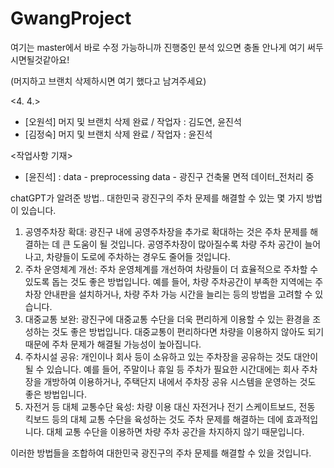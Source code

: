 # GwangProject
여기는 master에서 바로 수정 가능하니까 진행중인 분석 있으면 충돌 안나게 여기 써두시면될것같아요!

(머지하고 브랜치 삭제하시면 여기 했다고 남겨주세요)

<4. 4.>
- [오원석] 머지 및 브랜치 삭제 완료 / 작업자 : 김도연, 윤진석
- [김정숙] 머지 및 브랜치 삭제 완료 / 작업자 : 윤진석

<작업사항 기재>
- [윤진석] : data - preprocessing data - 광진구 건축물 면적 데이터_전처리 중


chatGPT가 알려준 방법..
대한민국 광진구의 주차 문제를 해결할 수 있는 몇 가지 방법이 있습니다.

1. 공영주차장 확대: 광진구 내에 공영주차장을 추가로 확대하는 것은 주차 문제를 해결하는 데 큰 도움이 될 것입니다. 공영주차장이 많아질수록 차량 주차 공간이 늘어나고, 차량들이 도로에 주차하는 경우도 줄어들 것입니다.
2. 주차 운영체계 개선: 주차 운영체계를 개선하여 차량들이 더 효율적으로 주차할 수 있도록 돕는 것도 좋은 방법입니다. 예를 들어, 차량 주차공간이 부족한 지역에는 주차장 안내판을 설치하거나, 차량 주차 가능 시간을 늘리는 등의 방법을 고려할 수 있습니다.
3. 대중교통 보완: 광진구에 대중교통 수단을 더욱 편리하게 이용할 수 있는 환경을 조성하는 것도 좋은 방법입니다. 대중교통이 편리하다면 차량을 이용하지 않아도 되기 때문에 주차 문제가 해결될 가능성이 높아집니다.
4. 주차시설 공유: 개인이나 회사 등이 소유하고 있는 주차장을 공유하는 것도 대안이 될 수 있습니다. 예를 들어, 주말이나 휴일 등 주차가 필요한 시간대에는 회사 주차장을 개방하여 이용하거나, 주택단지 내에서 주차장 공유 시스템을 운영하는 것도 좋은 방법입니다.
5. 자전거 등 대체 교통수단 육성: 차량 이용 대신 자전거나 전기 스케이트보드, 전동 킥보드 등의 대체 교통 수단을 육성하는 것도 주차 문제를 해결하는 데에 효과적입니다. 대체 교통 수단을 이용하면 차량 주차 공간을 차지하지 않기 때문입니다.

이러한 방법들을 조합하여 대한민국 광진구의 주차 문제를 해결할 수 있을 것입니다.
